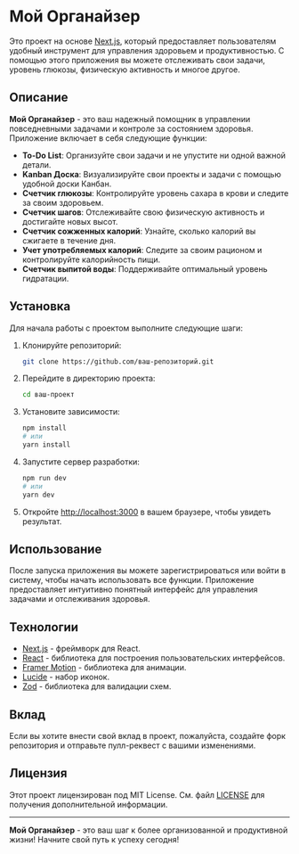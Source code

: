 # Мой Органайзер

Это проект на основе [Next.js](https://nextjs.org), который предоставляет пользователям удобный инструмент для управления здоровьем и продуктивностью. С помощью этого приложения вы можете отслеживать свои задачи, уровень глюкозы, физическую активность и многое другое.

## Описание

**Мой Органайзер** - это ваш надежный помощник в управлении повседневными задачами и контроле за состоянием здоровья. Приложение включает в себя следующие функции:

- **To-Do List**: Организуйте свои задачи и не упустите ни одной важной детали.
- **Kanban Доска**: Визуализируйте свои проекты и задачи с помощью удобной доски Канбан.
- **Счетчик глюкозы**: Контролируйте уровень сахара в крови и следите за своим здоровьем.
- **Счетчик шагов**: Отслеживайте свою физическую активность и достигайте новых высот.
- **Счетчик сожженных калорий**: Узнайте, сколько калорий вы сжигаете в течение дня.
- **Учет употребляемых калорий**: Следите за своим рационом и контролируйте калорийность пищи.
- **Счетчик выпитой воды**: Поддерживайте оптимальный уровень гидратации.

## Установка

Для начала работы с проектом выполните следующие шаги:

1. Клонируйте репозиторий:

   ```bash
   git clone https://github.com/ваш-репозиторий.git
   ```

2. Перейдите в директорию проекта:

   ```bash
   cd ваш-проект
   ```

3. Установите зависимости:

   ```bash
   npm install
   # или
   yarn install
   ```

4. Запустите сервер разработки:

   ```bash
   npm run dev
   # или
   yarn dev
   ```

5. Откройте [http://localhost:3000](http://localhost:3000) в вашем браузере, чтобы увидеть результат.

## Использование

После запуска приложения вы можете зарегистрироваться или войти в систему, чтобы начать использовать все функции. Приложение предоставляет интуитивно понятный интерфейс для управления задачами и отслеживания здоровья.

## Технологии

- [Next.js](https://nextjs.org) - фреймворк для React.
- [React](https://reactjs.org) - библиотека для построения пользовательских интерфейсов.
- [Framer Motion](https://www.framer.com/motion/) - библиотека для анимации.
- [Lucide](https://lucide.dev) - набор иконок.
- [Zod](https://zod.dev) - библиотека для валидации схем.

## Вклад

Если вы хотите внести свой вклад в проект, пожалуйста, создайте форк репозитория и отправьте пулл-реквест с вашими изменениями.

## Лицензия

Этот проект лицензирован под MIT License. См. файл [LICENSE](LICENSE) для получения дополнительной информации.

---

**Мой Органайзер** - это ваш шаг к более организованной и продуктивной жизни! Начните свой путь к успеху сегодня!
